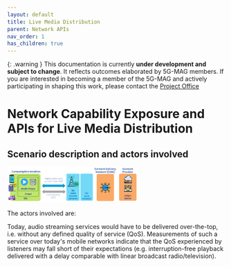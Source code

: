```yaml
---
layout: default
title: Live Media Distribution
parent: Network APIs
nav_order: 1
has_children: true
---
```


{: .warning }
This documentation is currently **under development and subject to change**. It reflects outcomes elaborated by 5G-MAG members. If you are interested in becoming a member of the 5G-MAG and actively participating in shaping this work, please contact the [Project Office](https://www.5g-mag.com/contact)

# Network Capability Exposure and APIs for Live Media Distribution

## Scenario description and actors involved

<img src="./images/figure_high_level_diagram.png" width="60%">

The actors involved are:

Today, audio streaming services would have to be delivered over-the-top, i.e. without any defined quality of service (QoS). Measurements of such a service over today's mobile networks indicate that the QoS experienced by listeners may fall short of their expectations (e.g. interruption-free playback delivered with a delay comparable with linear broadcast radio/television). 
